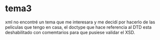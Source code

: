 # tema3
xml
no encontré un tema que me interesara y me decidí por hacerlo de las peliculas que tengo en casa, el doctype que hace referencia al DTD esta
deshabilitado con comemtarios para que pusiese validar el XSD.
